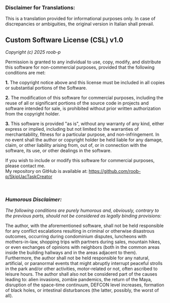 ### **Disclaimer for Translations:**
This is a translation provided for informational purposes only. In case of discrepancies or ambiguities, the original version in Italian shall prevail.

## **Custom Software License (CSL) v1.0**

*Copyright (c) 2025 roob-p*

Permission is granted to any individual to use, copy, modify, and distribute this software for non-commercial purposes, provided that the following conditions are met:

**1.** The copyright notice above and this license must be included in all copies or substantial portions of the Software.

**2.** The modification of this software for commercial purposes, including the reuse of all or significant portions of the source code in projects and software intended for sale, is prohibited without prior written authorization from the copyright holder.

**3.** This software is provided "as is", without any warranty of any kind, either express or implied, including but not limited to the warranties of merchantability, fitness for a particular purpose, and non-infringement. In no event shall the author or copyright holder be held liable for any damage, claim, or other liability arising from, out of, or in connection with the software, its use, or other dealings in the software.

If you wish to include or modify this software for commercial purposes, please contact me.  
My repository on GitHub is available at: https://github.com/roob-p/SkipUacTaskCreator

</br>

### *Humorous Disclaimer:*
*The following conditions are purely humorous and, obviously, contrary to the previous parts, should not be considered as legally binding provisions:*

The author, with the aforementioned software, shall not be held responsible for any conflict escalations resulting in criminal or otherwise disastrous outcomes, occurring during condominium disputes, luncheons with mothers-in-law, shopping trips with partners during sales, mountain hikes, or even exchanges of opinions with neighbors (both in the common areas inside the building hallways and in the areas adjacent to them). Furthermore, the author shall not be held responsible for any natural, artificial, or paranormal events that might abruptly interrupt peaceful strolls in the park and/or other activities, motor-related or not, often ascribed to leisure hours. The author shall also not be considered part of the causes leading to: alien invasions, zombie pandemics, the return of the Maya, disruption of the space-time continuum, DEFCON level increases, formation of black holes, or intestinal disturbances (the latter, possibly, the worst of all).
